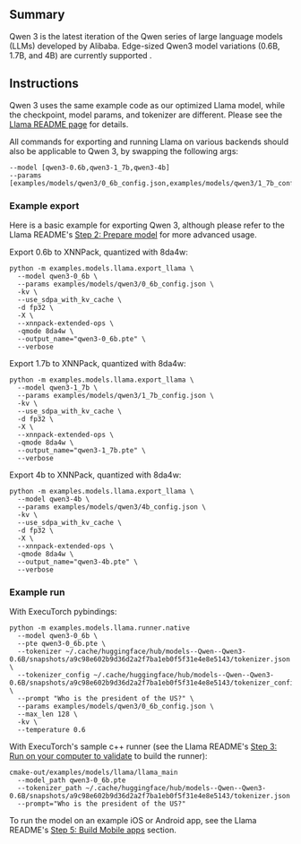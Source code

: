 ## Summary
Qwen 3 is the latest iteration of the Qwen series of large language models (LLMs) developed by Alibaba. Edge-sized Qwen3 model variations (0.6B, 1.7B, and 4B) are currently supported .

## Instructions

Qwen 3 uses the same example code as our optimized Llama model, while the checkpoint, model params, and tokenizer are different. Please see the [Llama README page](../llama/README.md) for details.

All commands for exporting and running Llama on various backends should also be applicable to Qwen 3, by swapping the following args:
```
--model [qwen3-0.6b,qwen3-1_7b,qwen3-4b]
--params [examples/models/qwen3/0_6b_config.json,examples/models/qwen3/1_7b_config.json,examples/models/qwen3/4b_config.json]
```

### Example export
Here is a basic example for exporting Qwen 3, although please refer to the Llama README's [Step 2: Prepare model](../llama/README.md#step-2-prepare-model) for more advanced usage.

Export 0.6b to XNNPack, quantized with 8da4w:
```
python -m examples.models.llama.export_llama \
  --model qwen3-0_6b \
  --params examples/models/qwen3/0_6b_config.json \
  -kv \
  --use_sdpa_with_kv_cache \
  -d fp32 \
  -X \
  --xnnpack-extended-ops \
  -qmode 8da4w \
  --output_name="qwen3-0_6b.pte" \
  --verbose
```

Export 1.7b to XNNPack, quantized with 8da4w:
```
python -m examples.models.llama.export_llama \
  --model qwen3-1_7b \
  --params examples/models/qwen3/1_7b_config.json \
  -kv \
  --use_sdpa_with_kv_cache \
  -d fp32 \
  -X \
  --xnnpack-extended-ops \
  -qmode 8da4w \
  --output_name="qwen3-1_7b.pte" \
  --verbose
```

Export 4b to XNNPack, quantized with 8da4w:
```
python -m examples.models.llama.export_llama \
  --model qwen3-4b \
  --params examples/models/qwen3/4b_config.json \
  -kv \
  --use_sdpa_with_kv_cache \
  -d fp32 \
  -X \
  --xnnpack-extended-ops \
  -qmode 8da4w \
  --output_name="qwen3-4b.pte" \
  --verbose
```

### Example run
With ExecuTorch pybindings:
```
python -m examples.models.llama.runner.native
  --model qwen3-0_6b \
  --pte qwen3-0_6b.pte \
  --tokenizer ~/.cache/huggingface/hub/models--Qwen--Qwen3-0.6B/snapshots/a9c98e602b9d36d2a2f7ba1eb0f5f31e4e8e5143/tokenizer.json \
  --tokenizer_config ~/.cache/huggingface/hub/models--Qwen--Qwen3-0.6B/snapshots/a9c98e602b9d36d2a2f7ba1eb0f5f31e4e8e5143/tokenizer_config.json \
  --prompt "Who is the president of the US?" \
  --params examples/models/qwen3/0_6b_config.json \
  --max_len 128 \
  -kv \
  --temperature 0.6
```

With ExecuTorch's sample c++ runner (see the Llama README's [Step 3: Run on your computer to validate](../llama/README.md#step-3-run-on-your-computer-to-validate) to build the runner):
```
cmake-out/examples/models/llama/llama_main
  --model_path qwen3-0_6b.pte
  --tokenizer_path ~/.cache/huggingface/hub/models--Qwen--Qwen3-0.6B/snapshots/a9c98e602b9d36d2a2f7ba1eb0f5f31e4e8e5143/tokenizer.json
  --prompt="Who is the president of the US?"
```

To run the model on an example iOS or Android app, see the Llama README's [Step 5: Build Mobile apps](../llama/README.md#step-5-build-mobile-apps) section.

